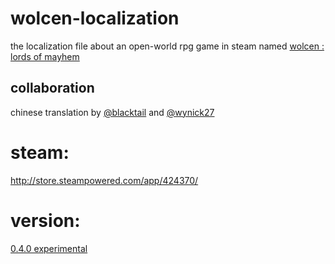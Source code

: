 # wolcen-localization
the localization file about an open-world rpg game in steam named [wolcen : lords of mayhem](https://wolcengame.com)</br>

## collaboration
chinese translation by [@blacktail](https://github.com/blacktailnomore) and [@wynick27](https://github.com/wynick27)</br>

# steam:
http://store.steampowered.com/app/424370/

# version:
[0.4.0 experimental](http://steamcommunity.com/games/424370/announcements/detail/484540733143892427)</br>
